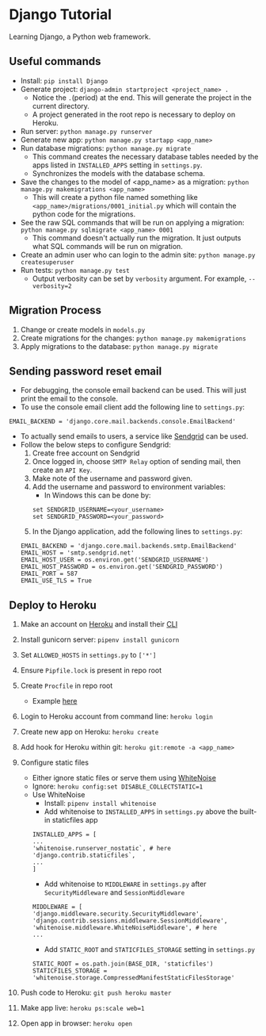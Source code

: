 # Django Tutorial
Learning Django, a Python web framework.

## Useful commands
- Install: `pip install Django`
- Generate project: `django-admin startproject <project_name> .`
	- Notice the `.`(period) at the end. This will generate the project in the current directory.
	- A project generated in the root repo is necessary to deploy on Heroku.
- Run server: `python manage.py runserver`
- Generate new app: `python manage.py startapp <app_name>`
- Run database migrations: `python manage.py migrate`
	- This command creates the necessary database tables needed by the apps listed in `INSTALLED_APPS` setting in `settings.py`.
	- Synchronizes the models with the database schema.
- Save the changes to the model of <app_name> as a migration: `python manage.py makemigrations <app_name>`
	- This will create a python file named something like `<app_name>/migrations/0001_initial.py` which will contain the python code for the migrations.
- See the raw SQL commands that will be run on applying a migration: `python manage.py sqlmigrate <app_name> 0001`
	- This command doesn't actually run the migration. It just outputs what SQL commands will be run on migration.
- Create an admin user who can login to the admin site: `python manage.py createsuperuser`
- Run tests: `python manage.py test`
	- Output verbosity can be set by `verbosity` argument. For example, `--verbosity=2`

## Migration Process
1. Change or create models in `models.py`
2. Create migrations for the changes: `python manage.py makemigrations`
3. Apply migrations to the database: `python manage.py migrate`

## Sending password reset email
- For debugging, the console email backend can be used. This will just print the email to the console.
- To use the console email client add the following line to `settings.py`:
```
EMAIL_BACKEND = 'django.core.mail.backends.console.EmailBackend'
```
- To actually send emails to users, a service like [Sendgrid](https://sendgrid.com/) can be used.
- Follow the below steps to configure Sendgrid:
	1. Create free account on Sendgrid
	2. Once logged in, choose `SMTP Relay` option of sending mail, then create an `API Key`.
	3. Make note of the username and password given.
	4. Add the username and password to environment variables:
		- In Windows this can be done by:
		```
		set SENDGRID_USERNAME=<your_username>
		set SENDGRID_PASSWORD=<your_password>
		```
	4. In the Django application, add the following lines to `settings.py`:
	```
	EMAIL_BACKEND = 'django.core.mail.backends.smtp.EmailBackend'
	EMAIL_HOST = 'smtp.sendgrid.net'
	EMAIL_HOST_USER = os.environ.get('SENDGRID_USERNAME')
	EMAIL_HOST_PASSWORD = os.environ.get('SENDGRID_PASSWORD')
	EMAIL_PORT = 587
	EMAIL_USE_TLS = True
	```


## Deploy to Heroku
1. Make an account on [Heroku](https://www.heroku.com/) and install their [CLI](https://devcenter.heroku.com/articles/heroku-cli)
2. Install gunicorn server: `pipenv install gunicorn`
3. Set `ALLOWED_HOSTS` in `settings.py` to `['*']`
4. Ensure `Pipfile.lock` is present in repo root
5. Create `Procfile` in repo root
	- Example [here](https://github.com/babu-thomas/django-tutorial/blob/master/Procfile)
6. Login to Heroku account from command line: `heroku login`
7. Create new app on Heroku: `heroku create`
8. Add hook for Heroku within git: `heroku git:remote -a <app_name>`
9. Configure static files
	- Either ignore static files or serve them using [WhiteNoise](http://whitenoise.evans.io/en/stable/)
	- Ignore: `heroku config:set DISABLE_COLLECTSTATIC=1`
	- Use WhiteNoise
		- Install: `pipenv install whitenoise`
		- Add whitenoise to `INSTALLED_APPS` in `settings.py` above the built-in staticfiles app
		```
		INSTALLED_APPS = [
		...
		'whitenoise.runserver_nostatic`, # here
		'django.contrib.staticfiles`,
		...
		]
		```
		- Add whitenoise to `MIDDLEWARE` in `settings.py` after `SecurityMiddleware` and `SessionMiddleware`
		```
		MIDDLEWARE = [
		'django.middleware.security.SecurityMiddleware',
		'django.contrib.sessions.middleware.SessionMiddleware',
		'whitenoise.middleware.WhiteNoiseMiddleware', # here
		...
		```
		- Add `STATIC_ROOT` and `STATICFILES_STORAGE` setting in `settings.py`
		```
		STATIC_ROOT = os.path.join(BASE_DIR, 'staticfiles')
		STATICFILES_STORAGE = 'whitenoise.storage.CompressedManifestStaticFilesStorage'
		```
		
10. Push code to Heroku: `git push heroku master`
11. Make app live: `heroku ps:scale web=1`
12. Open app in browser: `heroku open`
